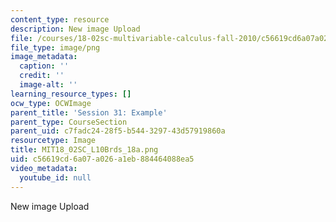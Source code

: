 ```yaml
---
content_type: resource
description: New image Upload
file: /courses/18-02sc-multivariable-calculus-fall-2010/c56619cd6a07a026a1eb884464088ea5_MIT18_02SC_L10Brds_18a.png
file_type: image/png
image_metadata:
  caption: ''
  credit: ''
  image-alt: ''
learning_resource_types: []
ocw_type: OCWImage
parent_title: 'Session 31: Example'
parent_type: CourseSection
parent_uid: c7fadc24-28f5-b544-3297-43d57919860a
resourcetype: Image
title: MIT18_02SC_L10Brds_18a.png
uid: c56619cd-6a07-a026-a1eb-884464088ea5
video_metadata:
  youtube_id: null
---
```

New image Upload

